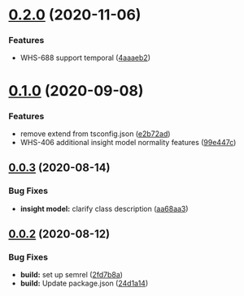 # [0.2.0](https://github.com/IBM/whcs-node-sdk/compare/v0.1.0...v0.2.0) (2020-11-06)


### Features

* WHS-688 support temporal ([4aaaeb2](https://github.com/IBM/whcs-node-sdk/commit/4aaaeb2ebd5d29eb83b1c15c27d495c4b5c7663b))

# [0.1.0](https://github.com/IBM/whcs-node-sdk/compare/v0.0.3...v0.1.0) (2020-09-08)


### Features

* remove extend from tsconfig.json ([e2b72ad](https://github.com/IBM/whcs-node-sdk/commit/e2b72ad3eb55eac55fadb94072a1678d6294e40e))
* WHS-406 additional insight model normality features ([99e447c](https://github.com/IBM/whcs-node-sdk/commit/99e447c1aee29af0824e133c567af2c2a654f0fc))

## [0.0.3](https://github.com/IBM/whcs-node-sdk/compare/v0.0.2...v0.0.3) (2020-08-14)


### Bug Fixes

* **insight model:** clarify class description ([aa68aa3](https://github.com/IBM/whcs-node-sdk/commit/aa68aa374e3a7ec6c676167d2b13f224ca6b98d2))

## [0.0.2](https://github.com/IBM/whcs-node-sdk/compare/v0.0.1...v0.0.2) (2020-08-12)


### Bug Fixes

* **build:** set up semrel ([2fd7b8a](https://github.com/IBM/whcs-node-sdk/commit/2fd7b8a199823a75b1d9da7956edeadd79f346c2))
* **build:** Update package.json ([24d1a14](https://github.com/IBM/whcs-node-sdk/commit/24d1a146b5c73d43fd8541f0b699048a6ce586dc))
